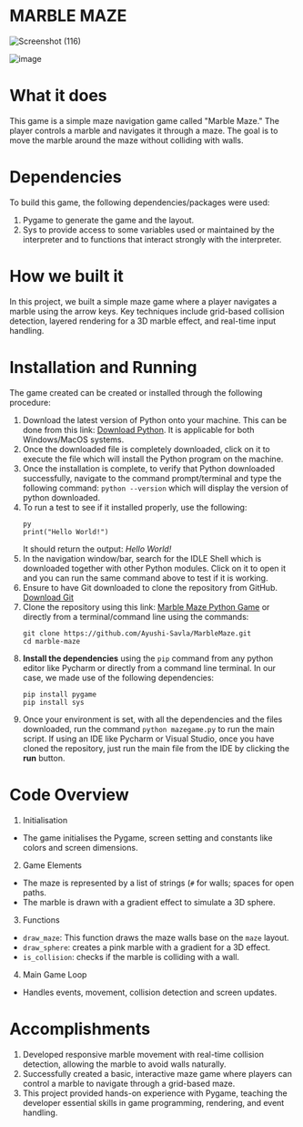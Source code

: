 # MARBLE MAZE
![Screenshot (116)](https://github.com/user-attachments/assets/d1081160-6793-4aff-ad58-c85d4500c9a0)


![image](https://github.com/user-attachments/assets/2283352d-cb88-4577-bda3-85f969ac5c3d)

# What it does
This game is a simple maze navigation game called "Marble Maze." The player controls a marble and navigates it through a maze. The goal is to move the marble around the maze without colliding with walls.
# Dependencies
To build this game, the following dependencies/packages were used:
  1. Pygame to generate the game and the layout.
  2. Sys to provide access to some variables used or maintained by the interpreter and to functions that interact strongly with the interpreter.
# How we built it
In this project, we built a simple maze game where a player navigates a marble using the arrow keys. Key techniques include grid-based collision detection, layered rendering for a 3D marble effect, and real-time input handling. 
# Installation and Running
The game created can be created or installed through the following procedure:
  1. Download the latest version of Python onto your machine. This can be done from this link: [Download Python](https://www.python.org/downloads/). It is applicable for both Windows/MacOS systems.
  2. Once the downloaded file is completely downloaded, click on it to execute the file which will install the Python program on the machine.
  3. Once the installation is complete, to verify that Python downloaded successfully, navigate to the command prompt/terminal and type the following command: `python --version` which will display the version of python downloaded.
  4. To run a test to see if it installed properly, use the following:
     ```
     py
     print("Hello World!")
     ```
     It should return the output: *Hello World!*
  5. In the navigation window/bar, search for the IDLE Shell which is downloaded together with other Python modules. Click on it to open it and you can run the same command above to test if it is working.
  6. Ensure to have Git downloaded to clone the repository from GitHub. [Download Git](https://git-scm.com/downloads)
  7. Clone the repository using this link: [Marble Maze Python Game](https://github.com/Ayushi-Savla/MarbleMaze) or directly from a terminal/command line using the commands: 
     ```
     git clone https://github.com/Ayushi-Savla/MarbleMaze.git
     cd marble-maze
     ```
  8. **Install the dependencies** using the `pip` command from any python editor like Pycharm or directly from a command line terminal. In our case, we made use of the following dependencies:
     ```
     pip install pygame
     pip install sys
     ```
  9. Once your environment is set, with all the dependencies and the files downloaded, run the command `python mazegame.py` to run the main script. If using an IDE like Pycharm or Visual Studio, once you have cloned the repository, just run the main file from the IDE by clicking the **run** button.
# Code Overview
1. Initialisation
  - The game initialises the Pygame, screen setting and constants like colors and screen dimensions.
2. Game Elements
  - The maze is represented by a list of strings (`#` for walls; spaces for open paths.
  - The marble is drawn with a gradient effect to simulate a 3D sphere.
3. Functions
  - `draw_maze`: This function draws the maze walls base on the `maze` layout.
  - `draw_sphere`: creates a pink marble with a gradient for a 3D effect.
  - `is_collision`: checks if the marble is colliding with a wall.
4. Main Game Loop
  - Handles events, movement, collision detection and screen updates.
# Accomplishments
1. Developed responsive marble movement with real-time collision detection, allowing the marble to avoid walls naturally.
2. Successfully created a basic, interactive maze game where players can control a marble to navigate through a grid-based maze.
3. This project provided hands-on experience with Pygame, teaching the developer essential skills in game programming, rendering, and event handling.
